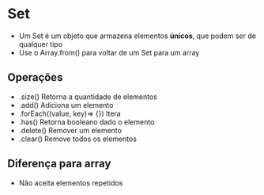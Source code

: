 # Set
- Um Set é um objeto que armazena elementos __únicos__, que podem ser de qualquer tipo
- Use o Array.from() para voltar de um Set para um array

## Operações
- .size() Retorna a quantidade de elementos
- .add() Adiciona um elemento
- .forEach((value, key)=> {}) Itera
- .has() Retorna booleano dado o elemento
- .delete() Remover um elemento
- .clear() Remove todos os elementos

## Diferença para array
- Não aceita elementos repetidos